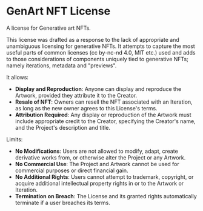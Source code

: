 # GenArt NFT License
A license for Generative art NFTs.

This license was drafted as a response to the lack of appropriate and unambiguous licensing for generative NFTs. It attempts to capture the most useful parts of common licenses (cc by-nc-nd 4.0, MIT etc.) used and adds to those considerations of components uniquely tied to generative NFTs; namely iterations, metadata and "previews".

It allows:
- **Display and Reproduction**: Anyone can display and reproduce the Artwork, provided they attribute it to the Creator.
- **Resale of NFT**: Owners can resell the NFT associated with an Iteration, as long as the new owner agrees to this License's terms.
- **Attribution Required**: Any display or reproduction of the Artwork must include appropriate credit to the Creator, specifying the Creator's name, and the Project's description and title.

Limits:
- **No Modifications**: Users are not allowed to modify, adapt, create derivative works from, or otherwise alter the Project or any Artwork.
- **No Commercial Use**: The Project and Artwork cannot be used for commercial purposes or direct financial gain.
- **No Additional Rights**: Users cannot attempt to trademark, copyright, or acquire additional intellectual property rights in or to the Artwork or Iteration.
- **Termination on Breach**: The License and its granted rights automatically terminate if a user breaches its terms.
